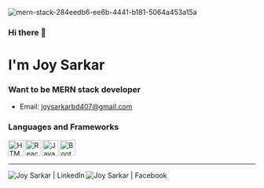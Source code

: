 ![mern-stack-284eedb6-ee6b-4441-b181-5064a453a15a](https://user-images.githubusercontent.com/77662668/134035337-de4c3267-4da3-4200-b4e4-773064ec8995.png)


### Hi there 👋

# I'm Joy Sarkar
### Want to be MERN stack developer

- Email: joysarkarbd407@gmail.com
<!-- Portfolio: <a href="My Own Site Link" target="_blank">My Own Site Link</a> -->

### Languages and Frameworks

<img align="left" alt="HTML5" title="HTML5" height="32" width="32" src="https://img.icons8.com/color/48/000000/html-5--v1.png"/>
<img align="left" alt="ReactJs" title="ReactJS" height="32" width="32" src="https://img.icons8.com/color/48/000000/react-native.png"/>
<!-- <img align="left" alt="ExpressJS" title="ExpressJS" height="32" width="32" src="https://i.imgur.com/HIF5Fwy.jpg"/> -->
<img align="left" alt="JavaScript" title="JavaScript" height="32" width="32" src="https://img.icons8.com/color/48/000000/javascript--v1.png" />
<!-- <img align="left" alt="Typescript" title="Typescript" height="32" width="32" src="https://img.icons8.com/color/48/000000/typescript.png" /> -->
<!-- <img align="left" alt="NodeJS" title="NodeJS" height="32" width="32" src="https://img.icons8.com/color/48/000000/nodejs.png" /> -->
<!-- <img align="left" alt="MongoDB" title="MongoDB" height="32" width="32" src="https://img.icons8.com/color/48/000000/mongodb.png" /> -->
<!-- <img align="left" alt="Firebase" title="Firebase" height="32" width="32" src="https://img.icons8.com/color/48/000000/firebase.png" /> -->
<img align="left" alt="Bootstrap" title="Bootstrap" height="32" width="32" src="https://img.icons8.com/color/48/000000/bootstrap.png" />
<!-- <img align="left" alt="Material-UI" title="Material-UI" height="32" width="32" src="https://img.icons8.com/color/48/000000/material-ui.png" /> -->
<!-- <img align="left" alt="Ant Design" title="Ant Design" height="32" width="32" src="https://i.imgur.com/y42qtQb.png" /> -->

<br />
<br />

---


[<img align="left" alt="Joy Sarkar | LinkedIn" title="LinkedIn" src="https://img.shields.io/badge/LinkedIn-0077B5?style=for-the-badge&logo=linkedin&logoColor=white" />][linkedin]
<!-- [<img align="left" alt="taib islam dipu | Medium" title="Medium" src="https://img.shields.io/badge/Medium-12100E?style=for-the-badge&logo=medium&logoColor=white" />][medium] -->
<!-- [<img align="left" alt="Joy Sarkar | Twitter" title="Twitter" src="https://img.shields.io/badge/Twitter-1DA1F2?style=for-the-badge&logo=twitter&logoColor=white" />][twitter] -->
[<img align="left" alt="Joy Sarkar | Facebook" title="Facebook" src="https://img.shields.io/badge/Facebook-1877F2?style=for-the-badge&logo=facebook&logoColor=white" target="_blank" />][facebook]

<br />
<br />



<!-- [website]: My Own Website Link/ -->
[facebook]: https://www.facebook.com/joysarkar490/
<!-- [twitter]:  -->
[linkedin]: https://www.linkedin.com/in/joy-sarkar-479496204/
